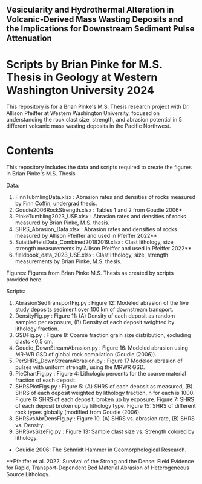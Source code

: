 ## Vesicularity and Hydrothermal Alteration in Volcanic-Derived Mass Wasting Deposits and the Implications for Downstream Sediment Pulse Attenuation

# Scripts by Brian Pinke for M.S. Thesis in Geology at Western Washington University 2024

This repository is for a Brian Pinke's M.S. Thesis research project with Dr. Allison Pfeiffer at Western Washington University, focused on understanding the rock clast size, strength, and abrasion potential in 5 different volcanic mass wasting deposits in the Pacific Northwest. 

# Contents
This repository includes the data and scripts required to create the figures in Brian Pinke's M.S. Thesis 

Data:
1. FinnTubmlingData.xlsx : Abrasion rates and densities of rocks measured by Finn Coffin, undergrad thesis.
2. Goudie2006RockStrength.xlsx : Tables 1 and 2 from Goudie 2006*
3. PinkeTumbling2023_USE.xlsx : Abrasion rates and densities of rocks measured by Brian Pinke, M.S. thesis.
4. SHRS_Abrasion_Data.xlsx : Abrasion rates and densities of rocks measured by Allison Pfeiffer and used in Pfeiffer 2022**
5. SuiattleFieldData_Combined20182019.xlsx : Clast lithology, size, strength measurements by Allison Pfeiffer and used in Pfeiffer 2022**
6. fieldbook_data_2023_USE.xlsx : Clast lithology, size, strength measurements by Brian Pinke, M.S. thesis.

Figures:
Figures from Brian Pinke M.S. Thesis as created by scripts provided here.

Scripts:
1. AbrasionSedTransportFig.py : Figure 12: Modeled abrasion of the five study deposits sediment over 100 km of downstream transport. 
2. DensityFig.py : Figure 11: (A) Density of each deposit as random sampled per exposure, (B) Density of each deposit weighted by lithology fraction.
3. GSDFig.py : Figure 8: Coarse fraction grain size distribution, excluding clasts <0.5 cm.
4. Goudie_DownStreamAbrasion.py : Figure 16: Modeled abrasion using MR-WR GSD of global rock compilation (Goudie (2006)).
5. PerSHRS_DownStreamAbrasion.py : Figure 17 Modeled abrasion of pulses with uniform strength, using the MRWR GSD.
6. PieChartFig.py : Figure 4: Lithologic percents for the coarse material fraction of each deposit.
7. SHRSPlotFigs.py : Figure 5: (A) SHRS of each deposit as measured, (B) SHRS of each deposit weighted by lithology fraction, n for each is 1000. Figure 6: SHRS of each deposit, broken up by exposure. Figure 7: SHRS of each deposit broken up by lithology type. Figure 15: SHRS of different rock types globally (modified from Goudie (2006).
8. SHRSvsAbrDensFig.py : Figure 10. (A) SHRS vs. abrasion rate, (B) SHRS vs. Density.
9. SHRSvsSizeFig.py : Figure 13: Sample clast size vs. Strength colored by lithology.

* Gouidie 2006: The Schmidt Hammer in Geomorphological Research.

**Pfeiffer et al. 2022: Survival of the Strong and the Dense: Field Evidence for Rapid, Transport-Dependent Bed Material Abrasion of Heterogeneous Source Lithology.
